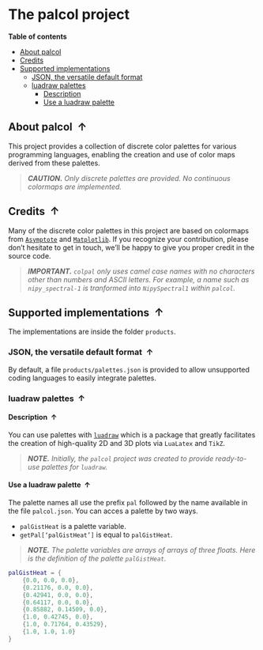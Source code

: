 <!----------------------------------------------------------------
  -- File created by the ''multimd'' project, version 1.0.0.    --
  --                                                            --
  -- ''multimd'', soon to be available on PyPI, is developed at --
  -- https://github.com/bc-tools/for-dev/tree/main/multimd      --
  ---------------------------------------------------------------->


The palcol project
==================

**Table of contents**

<a id="MULTIMD-GO-BACK-TO-TOC"></a>
- [About palcol](#MULTIMD-TOC-ANCHOR-0)
- [Credits](#MULTIMD-TOC-ANCHOR-1)
- [Supported implementations](#MULTIMD-TOC-ANCHOR-2)
    - [JSON, the versatile default format](#MULTIMD-TOC-ANCHOR-3)
    - [luadraw palettes](#MULTIMD-TOC-ANCHOR-4)
        - [Description](#MULTIMD-TOC-ANCHOR-5)
        - [Use a luadraw palette](#MULTIMD-TOC-ANCHOR-6)

<a id="MULTIMD-TOC-ANCHOR-0"></a>
About palcol <a href="#MULTIMD-GO-BACK-TO-TOC" style="text-decoration: none;"><span style="margin-left: 0.25em; font-weight: bold; position: relative; top: -.5pt;">&#x2191;</span></a>
------------

This project provides a collection of discrete color palettes for various programming languages,
enabling the creation and use of color maps derived from these palettes.

> ***CAUTION.*** *Only discrete palettes are provided. No continuous colormaps are implemented.*

<a id="MULTIMD-TOC-ANCHOR-1"></a>
Credits <a href="#MULTIMD-GO-BACK-TO-TOC" style="text-decoration: none;"><span style="margin-left: 0.25em; font-weight: bold; position: relative; top: -.5pt;">&#x2191;</span></a>
-------

Many of the discrete color palettes in this project are based on colormaps from [`Asymptote`](https://asymptote.sourceforge.io/) and [`Matplotlib`](https://matplotlib.org/).
If you recognize your contribution, please don’t hesitate to get in touch, we’ll be happy to give you proper credit in the source code.

> ***IMPORTANT.*** *`colpal` only uses camel case names with no characters other than numbers and ASCII letters. For example, a name such as `nipy_spectral-1` is tranformed into `NipySpectral1` within `palcol`.*

<a id="MULTIMD-TOC-ANCHOR-2"></a>
Supported implementations <a href="#MULTIMD-GO-BACK-TO-TOC" style="text-decoration: none;"><span style="margin-left: 0.25em; font-weight: bold; position: relative; top: -.5pt;">&#x2191;</span></a>
-------------------------

The implementations are inside the folder `products`.

<a id="MULTIMD-TOC-ANCHOR-3"></a>
### JSON, the versatile default format <a href="#MULTIMD-GO-BACK-TO-TOC" style="text-decoration: none;"><span style="margin-left: 0.25em; font-weight: bold; position: relative; top: -.5pt;">&#x2191;</span></a>

By default, a file `products/palettes.json` is provided to allow unsupported coding languages to easily integrate palettes.

<a id="MULTIMD-TOC-ANCHOR-4"></a>
### luadraw palettes <a href="#MULTIMD-GO-BACK-TO-TOC" style="text-decoration: none;"><span style="margin-left: 0.25em; font-weight: bold; position: relative; top: -.5pt;">&#x2191;</span></a>

<a id="MULTIMD-TOC-ANCHOR-5"></a>
#### Description <a href="#MULTIMD-GO-BACK-TO-TOC" style="text-decoration: none;"><span style="margin-left: 0.25em; font-weight: bold; position: relative; top: -.5pt;">&#x2191;</span></a>

You can use palettes with [`luadraw`](https://github.com/pfradin/luadraw) which is a package that greatly facilitates the creation of high-quality 2D and 3D plots via `LuaLatex` and `TikZ`.

> ***NOTE.*** *Initially, the `palcol` project was created to provide ready-to-use palettes for `luadraw`.*

<a id="MULTIMD-TOC-ANCHOR-6"></a>
#### Use a luadraw palette <a href="#MULTIMD-GO-BACK-TO-TOC" style="text-decoration: none;"><span style="margin-left: 0.25em; font-weight: bold; position: relative; top: -.5pt;">&#x2191;</span></a>

The palette names all use the prefix `pal` followed by the name available in the file `palcol.json`. You can acces a palette by two ways.

- `palGistHeat` is a palette variable.
- `getPal[‘palGistHeat’]` is equal to `palGistHeat`.

> ***NOTE.*** *The palette variables are arrays of arrays of three floats. Here is the definition of the palette `palGistHeat`.*

~~~lua
palGistHeat = {
    {0.0, 0.0, 0.0},
    {0.21176, 0.0, 0.0},
    {0.42941, 0.0, 0.0},
    {0.64117, 0.0, 0.0},
    {0.85882, 0.14509, 0.0},
    {1.0, 0.42745, 0.0},
    {1.0, 0.71764, 0.43529},
    {1.0, 1.0, 1.0}
}
~~~
